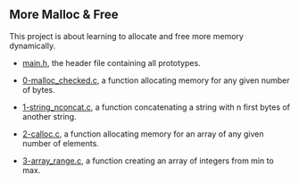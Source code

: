 ## More Malloc & Free

This project is about learning to allocate and free more memory dynamically.

* [main.h](https://github.com/gwendalminguy/holbertonschool-low_level_programming/blob/main/more_malloc_free/main.h), the header file containing all prototypes.

* [0-malloc_checked.c](https://github.com/gwendalminguy/holbertonschool-low_level_programming/blob/main/more_malloc_free/0-malloc_checked.c), a function allocating memory for any given number of bytes.

* [1-string_nconcat.c](https://github.com/gwendalminguy/holbertonschool-low_level_programming/blob/main/more_malloc_free/1-string_nconcat.c), a function concatenating a string with n first bytes of another string.

* [2-calloc.c](https://github.com/gwendalminguy/holbertonschool-low_level_programming/blob/main/more_malloc_free/2-calloc.c), a function allocating memory for an array of any given number of elements.

* [3-array_range.c](https://github.com/gwendalminguy/holbertonschool-low_level_programming/blob/main/more_malloc_free/3-array_range.c), a function creating an array of integers from min to max.
